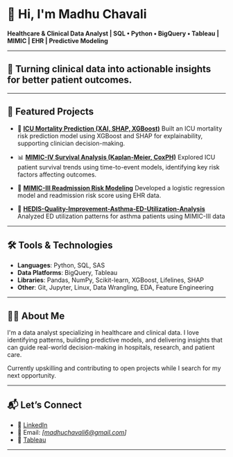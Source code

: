 # 👋 Hi, I'm Madhu Chavali

**Healthcare & Clinical Data Analyst | SQL • Python • BigQuery • Tableau | MIMIC | EHR | Predictive Modeling**

---

## 🧠 Turning clinical data into actionable insights for better patient outcomes.

---

## 🔬 Featured Projects

* 🎯 **[ICU Mortality Prediction (XAI, SHAP, XGBoost)](https://github.com/madhulathachavali/mimic_iii_explainable-ai)**
  Built an ICU mortality risk prediction model using XGBoost and SHAP for explainability, supporting clinician decision-making.

* 📊 **[MIMIC-IV Survival Analysis (Kaplan-Meier, CoxPH)](https://github.com/madhulathachavali/MIMIC_IV_Survival-Analysis)**
  Explored ICU patient survival trends using time-to-event models, identifying key risk factors affecting outcomes.

* 🔁 **[MIMIC-III Readmission Risk Modeling](https://github.com/madhulathachavali/MIMIC-III-Re-admission-risk)**
  Developed a logistic regression model and readmission risk score using EHR data.
  
* 🔁 **[HEDIS-Quality-Improvement-Asthma-ED-Utilization-Analysis](https://github.com/madhulathachavali/HEDIS-Quality-Improvement-Asthma-ED-Utilization-Analysis)**
  Analyzed ED utilization patterns for asthma patients using MIMIC-III data

---

## 🛠️ Tools & Technologies

* **Languages**: Python, SQL, SAS
* **Data Platforms**: BigQuery, Tableau
* **Libraries**: Pandas, NumPy, Scikit-learn, XGBoost, Lifelines, SHAP
* **Other**: Git, Jupyter, Linux, Data Wrangling, EDA, Feature Engineering

---

## 👩‍⚕️ About Me

I'm a data analyst specializing in healthcare and clinical data. I love identifying patterns, building predictive models, and delivering insights that can guide real-world decision-making in hospitals, research, and patient care.

Currently upskilling and contributing to open projects while I search for my next opportunity.

---

## 📬 Let’s Connect

* 🔗 [LinkedIn](https://www.linkedin.com/in/madhu-chavali/)
* 📧 Email: *\[madhuchavali6@gmail.com]*
* 📁 [Tableau](https://public.tableau.com/app/profile/madhu.chavali2213)

---

